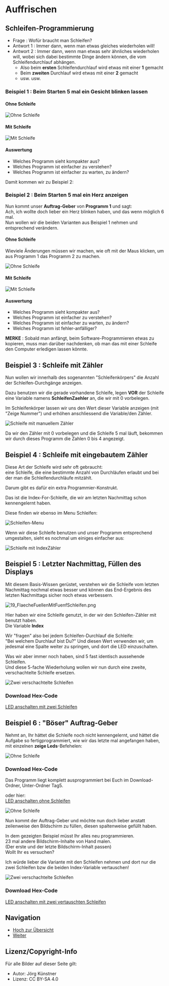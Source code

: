 # Auffrischen

## Schleifen-Programmierung

* Frage : Wofür braucht man Schleifen?  
* Antwort 1 : Immer dann, wenn man etwas gleiches wiederholen will!  
* Antwort 2 : Immer dann, wenn man etwas sehr ähnliches wiederholen will, wobei sich dabei bestimmte Dinge ändern können, die vom Schleifendurchlauf abhängen.
    * Also beim __ersten__ Schleifendurchlauf wird etwas mit einer __1__ gemacht
    * Beim __zweiten__ Durchlauf wird etwas mit einer __2__ gemacht 
    * usw. usw.  

### Beispiel 1 :  Beim Starten 5 mal ein Gesicht blinken lassen


#### Ohne Schleife


![Ohne Schleife ](pics/01_OhneSchleife.png)


####  Mit Schleife

![Mit Schleife ](pics/02_MitSchleife.png)


#### Auswertung

* Welches Programm sieht kompakter aus?
* Welches Programm ist einfacher zu verstehen?
* Welches Programm ist einfacher zu warten, zu ändern?

Damit kommen wir zu Beispiel 2:

### Beispiel 2 : Beim Starten 5 mal ein Herz anzeigen  

Nun kommt unser __Auftrag-Geber__ von __Programm 1__ und sagt:  
Ach, ich wollte doch lieber ein Herz blinken haben, und das wenn möglich 6 mal.  
Nun wollen wir die beiden Varianten aus Beispiel 1 nehmen und entsprechend verändern.

#### Ohne Schleife

Wieviele Änderungen müssen wir machen, wie oft mit der Maus klicken, um aus Programm 1 das Programm 2 zu machen.

![Ohne Schleife ](pics/03_OhneSchleife.png)

####  Mit Schleife

![Mit Schleife ](pics/04_MitSchleife.png)

#### Auswertung

* Welches Programm sieht kompakter aus?
* Welches Programm ist einfacher zu verstehen?
* Welches Programm ist einfacher zu warten, zu ändern?
* Welches Programm ist fehler-anfälliger?

__MERKE__ : Sobald man anfängt, beim Software-Programmieren etwas zu kopieren, muss man darüber nachdenken, 
ob man das mit einer Schleife den Computer erledigen lassen könnte. 

## Beispiel 3 : Schleife mit Zähler

Nun wollen wir innerhalb des sogenannten "Schleifenkörpers" die Anzahl der Schleifen-Durchgänge anzeigen.

Dazu benutzen wir die gerade vorhandene Schleife, legen __VOR__ der Schleife eine Variable namens __SchleifenZaehler__ an, die wir mit 0 vorbelegen.

Im Schleifenkörper lassen wir uns den Wert dieser Variable anzeigen (mit "Zeige Nummer") und erhöhen anschliessend die Variable/den Zähler.

![Schleife mit manuellem Zähler](./pics/11_Schleife_mit_Zaehler.png)

Da wir den Zähler mit 0 vorbelegen und die Schleife 5 mal läuft, bekommen wir durch dieses Programm die Zahlen 0 bis 4 angezeigt.


## Beispiel 4 : Schleife mit eingebautem Zähler

Diese Art der Schleife wird sehr oft gebraucht:  
eine Schleife, die eine bestimmte Anzahl von Durchläufen erlaubt und bei der man die Schleifendurchläufe mitzählt.

Darum gibt es dafür ein extra Programmier-Konstrukt. 
 
Das ist die Index-For-Schleife, die wir am letzten Nachmittag schon kennengelernt haben.

Diese finden wir ebenso im Menu Schleifen:

![Schleifen-Menu](./pics/12a_SchleifeMitIndex_Menu.png)

Wenn wir diese Schleife benutzen und unser Programm entsprechend umgestalten, sieht es nochmal um einiges einfacher aus:  


![Schleife mit IndexZähler](./pics/12_Schleife_mit_IndexZaehler.png)


## Beispiel 5 : Letzter Nachmittag, Füllen des Displays

Mit diesem Basis-Wissen gerüstet, verstehen wir die Schleife vom letzten Nachmittag nochmal etwas besser und können das End-Ergebnis des letzten Nachmittags sicher noch etwas verbessern.

![19_FlaecheFuellenMitFuenfSchleifen.png](./pics/19_FlaecheFuellenMitFuenfSchleifen.png)

Hier haben wir eine Schleife genutzt, in der wir den Schleifen-Zähler mit benutzt haben.  
Die Variable __Index__

Wir "fragen" also bei jedem Schleifen-Durchlauf die Schleife:  
"Bei welchem Durchlauf bist Du?"
Und diesen Wert verwenden wir, um jedesmal eine Spalte weiter zu springen, und dort die LED einzuschalten.


Was wir aber immer noch haben, sind 5 fast identisch aussehende Schleifen.  
Und diese 5-fache Wiederholung wollen wir nun durch eine zweite, verschachtelte Schleife ersetzen.

![ Zwei verschachtelte Schleifen](./pics/05_ZweiVerschachtelteSchleifen.png)

### Download Hex-Code
[LED anschalten mit zwei Schleifen](code/mini-FlaecheMitZweiVerschachteltenSchleifen.hex)
 
## Beispiel 6 : "Böser" Auftrag-Geber

Nehmt an, Ihr hättet die Schleife noch nicht kennengelernt, und hättet die Aufgabe so fertigprogrammiert, wie wir das letzte mal angefangen haben, mit einzelnen __zeige Leds__-Befehelen:

![Ohne Schleife ](pics/07_QuadratFuellen.png)


### Download Hex-Code
Das Programm liegt komplett ausprogrammiert bei Euch im Download-Ordner, Unter-Ordner Tag5.

oder hier:  
[LED anschalten ohne Schleifen](code/mini-QuadratGanzFuellen_OhneSchleife.hex)

![Ohne Schleife ](pics/08_GanzesQuadratFuellen.png)

Nun kommt der Auftrag-Geber und möchte nun doch lieber anstatt zeilenweise den Bildschirm zu füllen, diesen spaltenweise gefüllt haben.

In dem gezeigten Beispiel müsst Ihr alles neu programmieren.  
23 mal andere Bildschirm-Inhalte von Hand malen.  
(Der erste und der letzte Bildschirm-Inhalt passen)  
Wollt Ihr es versuchen?
 
 Ich würde lieber die Variante mit den Schleifen nehmen und dort nur die zwei Schleifen bzw die beiden Index-Variable vertauschen!
 
![ Zwei verschachtelte Schleifen](./pics/06_ZweiVerschachtelteSchleifen.png)
 
### Download Hex-Code 
[LED anschalten mit zwei vertauschten Schleifen](code/mini-FlaecheMitZweiVerschachteltenSchleifen02.hex)
 

## Navigation


* [Hoch zur Übersicht](../README.md)  
* [Weiter](../08_02_DC_Motoren/README.md)  



## Lizenz/Copyright-Info
Für alle Bilder auf dieser Seite gilt:

*  Autor: Jörg Künstner
* Lizenz: CC BY-SA 4.0

